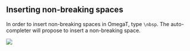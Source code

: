 ## Inserting non-breaking spaces

In order to insert non-breaking spaces in OmegaT, type `\nbsp`. The auto-completer will propose to insert a non-breaking space.

<!-- update screenshot -->
![](../../_assets/img/27_non-breaking_spaces.jpg)
